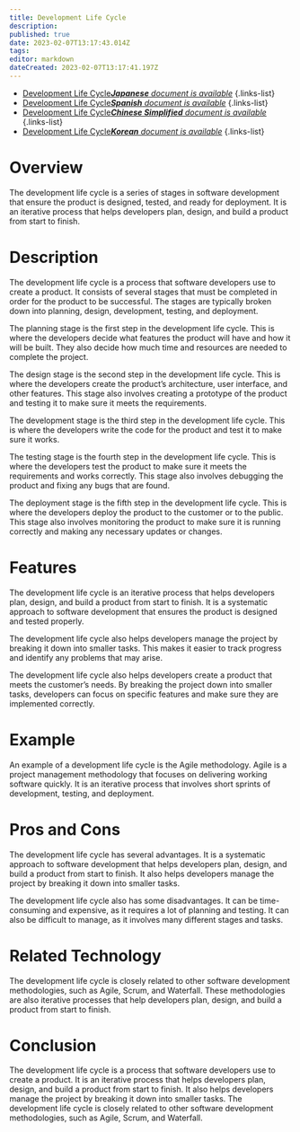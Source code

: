```yaml
---
title: Development Life Cycle
description: 
published: true
date: 2023-02-07T13:17:43.014Z
tags: 
editor: markdown
dateCreated: 2023-02-07T13:17:41.197Z
---
```


- [Development Life Cycle***Japanese** document is available*](/ja/Knowledge-base/Dictionary/development-life-cycle)
{.links-list}
- [Development Life Cycle***Spanish** document is available*](/es/Knowledge-base/Dictionary/development-life-cycle)
{.links-list}
- [Development Life Cycle***Chinese Simplified** document is available*](/zh/Knowledge-base/Dictionary/development-life-cycle)
{.links-list}
- [Development Life Cycle***Korean** document is available*](/ko/Knowledge-base/Dictionary/development-life-cycle)
{.links-list}


# Overview
The development life cycle is a series of stages in software development that ensure the product is designed, tested, and ready for deployment. It is an iterative process that helps developers plan, design, and build a product from start to finish.

# Description
The development life cycle is a process that software developers use to create a product. It consists of several stages that must be completed in order for the product to be successful. The stages are typically broken down into planning, design, development, testing, and deployment.

The planning stage is the first step in the development life cycle. This is where the developers decide what features the product will have and how it will be built. They also decide how much time and resources are needed to complete the project.

The design stage is the second step in the development life cycle. This is where the developers create the product’s architecture, user interface, and other features. This stage also involves creating a prototype of the product and testing it to make sure it meets the requirements.

The development stage is the third step in the development life cycle. This is where the developers write the code for the product and test it to make sure it works.

The testing stage is the fourth step in the development life cycle. This is where the developers test the product to make sure it meets the requirements and works correctly. This stage also involves debugging the product and fixing any bugs that are found.

The deployment stage is the fifth step in the development life cycle. This is where the developers deploy the product to the customer or to the public. This stage also involves monitoring the product to make sure it is running correctly and making any necessary updates or changes.

# Features
The development life cycle is an iterative process that helps developers plan, design, and build a product from start to finish. It is a systematic approach to software development that ensures the product is designed and tested properly.

The development life cycle also helps developers manage the project by breaking it down into smaller tasks. This makes it easier to track progress and identify any problems that may arise.

The development life cycle also helps developers create a product that meets the customer’s needs. By breaking the project down into smaller tasks, developers can focus on specific features and make sure they are implemented correctly.

# Example
An example of a development life cycle is the Agile methodology. Agile is a project management methodology that focuses on delivering working software quickly. It is an iterative process that involves short sprints of development, testing, and deployment.

# Pros and Cons
The development life cycle has several advantages. It is a systematic approach to software development that helps developers plan, design, and build a product from start to finish. It also helps developers manage the project by breaking it down into smaller tasks.

The development life cycle also has some disadvantages. It can be time-consuming and expensive, as it requires a lot of planning and testing. It can also be difficult to manage, as it involves many different stages and tasks.

# Related Technology
The development life cycle is closely related to other software development methodologies, such as Agile, Scrum, and Waterfall. These methodologies are also iterative processes that help developers plan, design, and build a product from start to finish.

# Conclusion
The development life cycle is a process that software developers use to create a product. It is an iterative process that helps developers plan, design, and build a product from start to finish. It also helps developers manage the project by breaking it down into smaller tasks. The development life cycle is closely related to other software development methodologies, such as Agile, Scrum, and Waterfall.